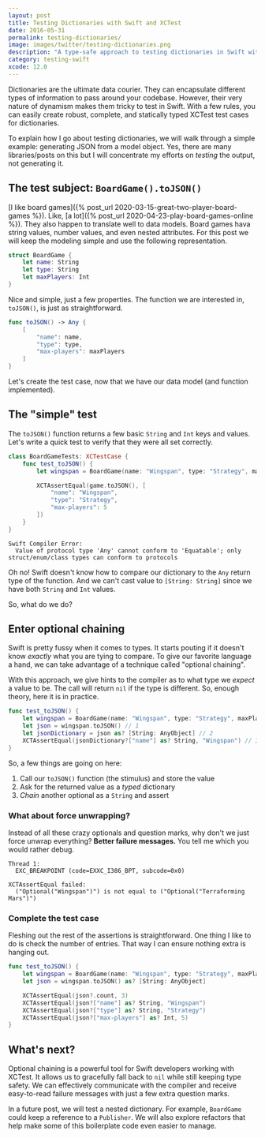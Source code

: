 ```yaml
---
layout: post
title: Testing Dictionaries with Swift and XCTest
date: 2016-05-31
permalink: testing-dictionaries/
image: images/twitter/testing-dictionaries.png
description: "A type-safe approach to testing dictionaries in Swift with clean failure messages."
category: testing-swift
xcode: 12.0
---
```


Dictionaries are the ultimate data courier. They can encapsulate different types of information to pass around your codebase. However, their very nature of dynamism makes them tricky to test in Swift. With a few rules, you can easily create robust, complete, and statically typed XCTest test cases for dictionaries.

To explain how I go about testing dictionaries, we will walk through a simple example: generating JSON from a model object. Yes, there are many libraries/posts on this but I will concentrate my efforts on *testing* the output, not generating it.

## The test subject: `BoardGame().toJSON()`

[I like board games]({% post_url 2020-03-15-great-two-player-board-games %}). Like, [a lot]({% post_url 2020-04-23-play-board-games-online %}). They also happen to translate well to data models. Board games hava string values, number values, and even nested attributes. For this post we will keep the modeling simple and use the following representation.

```swift
struct BoardGame {
    let name: String
    let type: String
    let maxPlayers: Int
}
```

Nice and simple, just a few properties. The function we are interested in, `toJSON()`, is just as straightforward.

```swift
func toJSON() -> Any {
    [
        "name": name, 
        "type": type, 
        "max-players": maxPlayers
    ]
}
```

Let's create the test case, now that we have our data model (and function implemented).

##  The "simple" test

The `toJSON()` function returns a few basic `String` and `Int` keys and values. Let's write a quick test to verify that they were all set correctly.

```swift
class BoardGameTests: XCTestCase {
    func test_toJSON() {
        let wingspan = BoardGame(name: "Wingspan", type: "Strategy", maxPlayers: 5)

        XCTAssertEqual(game.toJSON(), [
            "name": "Wingspan",
            "type": "Strategy",
            "max-players": 5
        ])
    }
}
```

```
Swift Compiler Error:
  Value of protocol type 'Any' cannot conform to 'Equatable'; only struct/enum/class types can conform to protocols
```

Oh no! Swift doesn't know how to compare our dictionary to the `Any` return type of the function. And we can't cast value to `[String: String]` since we have both `String` and `Int` values.

So, what do we do?

## Enter optional chaining

Swift is pretty fussy when it comes to types. It starts pouting if it doesn't know *exactly* what you are tying to compare. To give our favorite language a hand, we can take advantage of a technique called "optional chaining".

With this approach, we give hints to the compiler as to what type we *expect* a value to be. The call will return `nil` if the type is different. So, enough theory, here it is in practice.

```swift
func test_toJSON() {
    let wingspan = BoardGame(name: "Wingspan", type: "Strategy", maxPlayers: 5)
    let json = wingspan.toJSON() // 1
    let jsonDictionary = json as? [String: AnyObject] // 2
    XCTAssertEqual(jsonDictionary?["name"] as? String, "Wingspan") // 3
}
```

So, a few things are going on here:

1. Call our `toJSON()` function (the stimulus) and store the value
2. Ask for the returned value as a *typed* dictionary
3. *Chain* another optional as a `String` and assert

### What about force unwrapping?

Instead of all these crazy optionals and question marks, why don't we just force unwrap everything? **Better failure messages.** You tell me which you would rather debug.

```
Thread 1:
  EXC_BREAKPOINT (code=EXXC_I386_BPT, subcode=0x0)
```

```
XCTAssertEqual failed:
  ("Optional("Wingspan")") is not equal to ("Optional("Terraforming Mars")")
```

### Complete the test case

Fleshing out the rest of the assertions is straightforward. One thing I like to do is check the number of entries. That way I can ensure nothing extra is hanging out.

```swift
func test_toJSON() {
    let wingspan = BoardGame(name: "Wingspan", type: "Strategy", maxPlayers: 5)
    let json = wingspan.toJSON() as? [String: AnyObject]

    XCTAssertEqual(json?.count, 3)
    XCTAssertEqual(json?["name"] as? String, "Wingspan")
    XCTAssertEqual(json?["type"] as? String, "Strategy")
    XCTAssertEqual(json?["max-players"] as? Int, 5)
}
```

## What's next?

Optional chaining is a powerful tool for Swift developers working with XCTest. It allows us to gracefully fall back to `nil` while still keeping type safety. We can effectively communicate with the compiler and receive easy-to-read failure messages with just a few extra question marks.

In a future post, we will test a nested dictionary. For example, `BoardGame` could keep a reference to a `Publisher`. We will also explore refactors that help make some of this boilerplate code even easier to manage.
